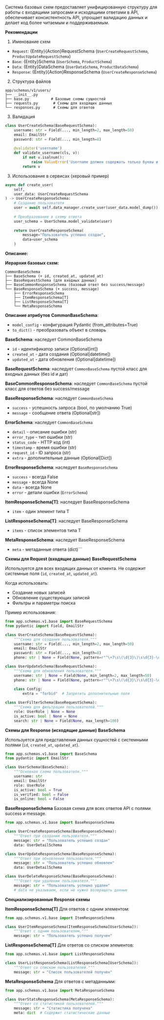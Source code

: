 Система базовых схем предоставляет унифицированную структуру для работы с входящими запросами и исходящими ответами в API, обеспечивает консистентность API, упрощает валидацию данных и делает код более читаемым и поддерживаемым.

**Рекомендации**

1. Именование схем
- `Request`: {Entity}{Action}RequestSchema (`UserCreateRequestSchema`, `ProductUpdateRequestSchema`)
- `Base`: {Entity}Schema (`UserSchema`, `ProductSchema`) 
- `Data`: {Entity}DataSchema (`UserDataSchema`, `ProductDataSchema`)
- `Response`: {Entity}{Action}ResponseSchema (`UserCreateResponseSchema`)

2. Структура файлов
```
app/schemas/v1/users/
├── __init__.py
├── base.py          # Базовые схемы сущностей
├── requests.py       # Схемы для входящих данных
└── responses.py      # Схемы для ответов
```
3. Валидация
```python
class UserCreateSchema(BaseRequestSchema):
    username: str = Field(..., min_length=2, max_length=50)
    email: EmailStr
    password: str = Field(..., min_length=8)
    
    @validator('username')
    def validate_username(cls, v):
        if not v.isalnum():
            raise ValueError('Username должен содержать только буквы и цифры')
        return v
```

3. Использование в сервисах (херовый пример)
```python
async def create_user(
    self, 
    user_data: UserCreateRequestSchema
) -> UserCreateResponseSchema:
    # Создание пользователя
    user = await self.data_manager.create_user(user_data.model_dump())
    
    # Преобразование в схему ответа
    user_schema = UserSchema.model_validate(user)
    
    return UserCreateResponseSchema(
        message="Пользователь успешно создан",
        data=user_schema
    )
```
**Описание:**

**Иерархия базовых схем:**
```
CommonBaseSchema
├── BaseSchema (+ id, created_at, updated_at)
├── BaseRequestSchema (для входных данных)
├── BaseCommonResponseSchema (базовый ответ без success/message)
└── BaseResponseSchema (+ success, message)
    ├── ErrorResponseSchema
    ├── ItemResponseSchema[T]
    ├── ListResponseSchema[T]
    └── MetaResponseSchema
```
**Описание атрибутов**
**CommonBaseSchema**:
- `model_config` - конфигурация Pydantic (from_attributes=True)
- `to_dict()` - преобразовать объект в словарь

**BaseSchema**:
наследует CommonBaseSchema
- `id` - идентификатор записи (Optional[int])
- `created_at` - дата создания (Optional[datetime])
- `updated_at` - дата обновления (Optional[datetime])

**BaseRequestSchema**:
наследует `CommonBaseSchema`
пустой класс для входных данных (без id и дат)

**BaseCommonResponseSchema**:
наследует `CommonBaseSchema`
пустой класс для ответов без success/message

**BaseResponseSchema**:
наследует `CommonBaseSchema`
- `success` - успешность запроса (bool, по умолчанию True)
- `message` - сообщение ответа (Optional[str])

**ErrorSchema**:
наследует `CommonBaseSchema`
- `detail` - описание ошибки (str)
- `error_type` - тип ошибки (str)
- `status_code` - HTTP код (int)
- `timestamp` - время ошибки (str)
- `request_id` - ID запроса (str)
- `extra` - дополнительные данные (Optional[Dict])

**ErrorResponseSchema**:
наследует `BaseResponseSchema`
- `success` - всегда False
- `message` - всегда None
- `data` - всегда None
- `error` - детали ошибки (`ErrorSchema`)

**ItemResponseSchema[T]**:
наследует BaseResponseSchema
- `item` - один элемент типа T

**ListResponseSchema[T]**:
наследует BaseResponseSchema
- `items` - список элементов типа T

**MetaResponseSchema**:
наследует BaseResponseSchema
- `meta` - метаданные ответа (dict)```


**Схемы для Request (входящие данные)**
**BaseRequestSchema**

Используется для всех входящих данных от клиента. 
Не содержит системные поля (`id`, `created_at`, `updated_at`).

Когда использовать:

- Создание новых записей
- Обновление существующих записей
- Фильтры и параметры поиска

Пример использования:
```python
from app.schemas.v1.base import BaseRequestSchema
from pydantic import Field, EmailStr

class UserCreateSchema(BaseRequestSchema):
    """Схема для создания пользователя."""
    username: str = Field(..., min_length=2, max_length=50)
    email: EmailStr
    password: str = Field(..., min_length=8)
    phone: str | None = Field(None, pattern=r"^\+7\s\(\d{3}\)\s\d{3}-\d{2}-\d{2}$")

class UserUpdateSchema(BaseRequestSchema):
    """Схема для обновления пользователя."""
    username: str | None = Field(None, min_length=2, max_length=50)
    phone: str | None = Field(None, pattern=r"^\+7\s\(\d{3}\)\s\d{3}-\d{2}-\d{2}$")
    
    class Config:
        extra = "forbid"  # Запретить дополнительные поля

class UserFilterSchema(BaseRequestSchema):
    """Схема для фильтрации пользователей."""
    role: UserRole | None = None
    is_active: bool | None = None
    search: str | None = Field(None, max_length=100)
```

**Схемы для Response (исходящие данные)**
**BaseSchema**

Используется для представления данных сущностей с системными полями (`id`, `created_at`, `updated_at`).

```python
from app.schemas.v1.base import BaseSchema
from pydantic import EmailStr

class UserSchema(BaseSchema):
    """Основная схема пользователя."""
    username: str
    email: EmailStr
    role: UserRole
    is_active: bool = True
    is_verified: bool = False
    is_online: bool = False
```


**BaseResponseSchema**
Базовая схема для всех ответов API с полями success и message.

```python
from app.schemas.v1.base import BaseResponseSchema

class UserCreateResponseSchema(BaseResponseSchema):
    """Ответ при создании пользователя."""
    message: str = "Пользователь успешно создан"
    data: UserDetailSchema

class UserUpdateResponseSchema(BaseResponseSchema):
    """Ответ при обновлении пользователя."""
    message: str = "Пользователь успешно обновлен"
    data: UserDetailSchema

class UserDeleteResponseSchema(BaseResponseSchema):
    """Ответ при удалении пользователя."""
    message: str = "Пользователь успешно удален"
    # data не указываем, если не нужно возвращать данные
```

**Специализированные Response схемы**

**ItemResponseSchema[T]**
Для ответов с одним элементом:

```python
from app.schemas.v1.base import ItemResponseSchema

class UserItemResponseSchema(ItemResponseSchema[UserSchema]):
    """Ответ с одним пользователем."""
    message: str = "Пользователь успешно получен"
```

**ListResponseSchema[T]**
Для ответов со списком элементов:

```python
from app.schemas.v1.base import ListResponseSchema

class UserListResponseSchema(ListResponseSchema[UserSchema]):
    """Ответ со списком пользователей."""
    message: str = "Список пользователей получен"
```

**MetaResponseSchema**
Для ответов с метаданными:

```python
from app.schemas.v1.base import MetaResponseSchema

class UserStatsResponseSchema(MetaResponseSchema):
    """Ответ со статистикой пользователей."""
    message: str = "Статистика получена"
    meta: dict  # Содержит статистические данные
```